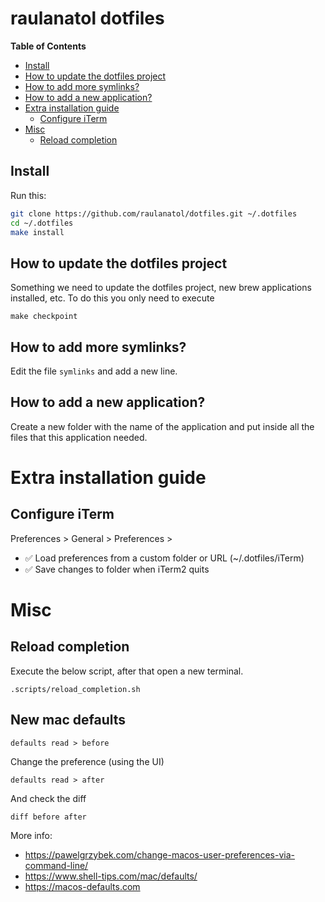 # raulanatol dotfiles

<!-- START doctoc generated TOC please keep comment here to allow auto update -->
<!-- DON'T EDIT THIS SECTION, INSTEAD RE-RUN doctoc TO UPDATE -->
**Table of Contents**

- [Install](#install)
- [How to update the dotfiles project](#how-to-update-the-dotfiles-project)
- [How to add more symlinks?](#how-to-add-more-symlinks)
- [How to add a new application?](#how-to-add-a-new-application)
- [Extra installation guide](#extra-installation-guide)
    - [Configure iTerm](#configure-iterm)
- [Misc](#misc)
    - [Reload completion](#reload-completion)

<!-- END doctoc generated TOC please keep comment here to allow auto update -->

## Install

Run this:

```sh
git clone https://github.com/raulanatol/dotfiles.git ~/.dotfiles
cd ~/.dotfiles
make install
```

## How to update the dotfiles project

Something we need to update the dotfiles project, new brew applications installed, etc. To do this you only need to
execute

```shell
make checkpoint
```

## How to add more symlinks?

Edit the file `symlinks` and add a new line.

## How to add a new application?

Create a new folder with the name of the application and put inside all the files that this application needed.

# Extra installation guide

## Configure iTerm

Preferences > General > Preferences >

- ✅ Load preferences from a custom folder or URL  (~/.dotfiles/iTerm)
- ✅ Save changes to folder when iTerm2 quits

# Misc

## Reload completion

Execute the below script, after that open a new terminal.

```shell
.scripts/reload_completion.sh
```

## New mac defaults

```shell
defaults read > before
```

Change the preference (using the UI)

```shell
defaults read > after
```

And check the diff

```shell
diff before after
```

More info:
 - https://pawelgrzybek.com/change-macos-user-preferences-via-command-line/
 - https://www.shell-tips.com/mac/defaults/
 - https://macos-defaults.com
